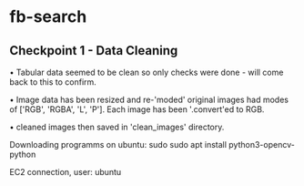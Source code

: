 # fb-search

## Checkpoint 1 - Data Cleaning

• Tabular data seemed to be clean so only checks were done - will come back to this to confirm.

• Image data has been resized and re-'moded' original images had modes of ['RGB', 'RGBA', 'L', 'P']. Each image has been '.convert'ed to RGB.

• cleaned images then saved in 'clean_images' directory.

Downloading programms on ubuntu: sudo sudo apt install python3-opencv-python

EC2 connection, user: ubuntu